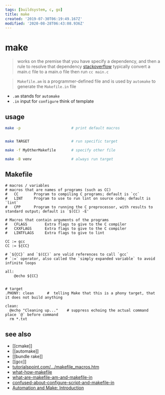 ```yaml
---
tags: [buildsystem, c, go]
title: make
created: '2019-07-30T06:19:49.167Z'
modified: '2020-08-28T06:43:08.936Z'
---
```


# make

> works on the premise that you have specify a dependency, and then a rule to resolve that dependency [stackoverflow](https://stackoverflow.com/a/2209932/2087704)
> typically convert a main.c file to a main.o file then run `cc main.c`

> `Makefile.am` is a programmer-defined file and is used by `automake` to generate the `Makefile.in` file 

- `.am` stands for `automake`
- `.in` input for `configure` think of template

## usage

```sh
make -p                       # print default macros


make TARGET                   # run specific target

make -f MyOtherMakefile       # specify other file

make -B venv                  # always run target
```
## Makefile
```make
# macros / variables
# macros that are names of programs (such as CC)
#   CC       Program to compiling C programs; default is `cc`
#   LINT     Program to use to run lint on source code; default is `lint`
#   CPP      Program to running the C preprocessor, with results to standard output; default is `$(CC) -E'

# Macros that contain arguments of the programs
#   CFLAGS        Extra flags to give to the C compiler
#   CXXFLAGS      Extra flags to give to the C compiler
#   LINTFLAGS     Extra flags to give to lint

CC := gcc
CC := ${CC}

# `${CC}` and `$(CC)` are valid references to call `gcc`
# `:=` operator, also called the `simply expanded variable` to avoid infinite loops

all:
    @echo ${CC}


# target
.PHONY: clean      #  telling Make that this is a phony target, that it does not build anything

clean:
  @echo "Cleaning up..."    # suppress echoing the actual command place `@` before command
  rm *.txt
```

## see also
- [[cmake]]
- [[automake]]
- [[bundle rake]]
- [[gcc]]
- [tutorialspoint.com/.../makefile_macros.htm](https://www.tutorialspoint.com/makefile/makefile_macros.htm)
- [what-how-makefile](https://opensource.com/article/18/8/what-how-makefile)
- [what-are-makefile-am-and-makefile-in](https://stackoverflow.com/questions/2531827/what-are-makefile-am-and-makefile-in)
- [confused-about-configure-script-and-makefile-in](https://stackoverflow.com/a/26832773/2087704)
- [Automation and Make: Introduction](http://swcarpentry.github.io/make-novice/01-intro/index.html)
